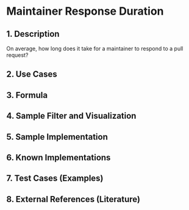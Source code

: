 # Maintainer Response Duration

## 1. Description
On average, how long does it take for a maintainer to respond to a pull request?

## 2. Use Cases

## 3. Formula

## 4. Sample Filter and Visualization

## 5. Sample Implementation

## 6. Known Implementations

## 7. Test Cases (Examples)

## 8. External References (Literature)

